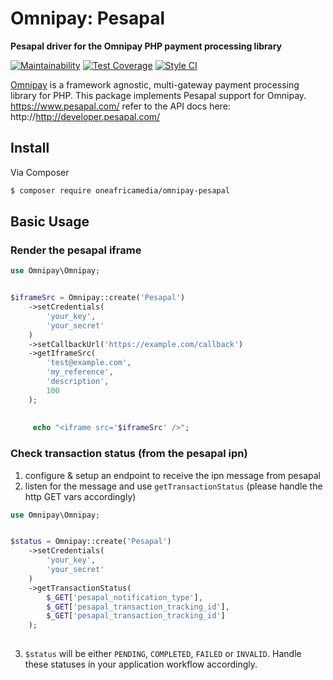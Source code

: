 # Omnipay: Pesapal

**Pesapal driver for the Omnipay PHP payment processing library**

[![Maintainability](https://api.codeclimate.com/v1/badges/0b7329e3c725e30c4344/maintainability)](https://codeclimate.com/github/lucidlogic/omnipay-pesapal/maintainability)
[![Test Coverage](https://api.codeclimate.com/v1/badges/0b7329e3c725e30c4344/test_coverage)](https://codeclimate.com/github/lucidlogic/omnipay-pesapal/test_coverage)
[![Style CI](https://styleci.io/repos/121246094/shield)](https://styleci.io/repos/121246094/shield)

[Omnipay](https://github.com/thephpleague/omnipay) is a framework agnostic, multi-gateway payment
processing library for PHP. This package implements Pesapal support for Omnipay. https://www.pesapal.com/
refer to the API docs here: http://http://developer.pesapal.com/
## Install

Via Composer

``` bash
$ composer require oneafricamedia/omnipay-pesapal
```

## Basic Usage

### Render the pesapal iframe

``` php
use Omnipay\Omnipay;


$iframeSrc = Omnipay::create('Pesapal')
    ->setCredentials(
        'your_key', 
        'your_secret'
    )
    ->setCallbackUrl('https://example.com/callback')
    ->getIframeSrc(
        'test@example.com',
        'my_reference',
        'description',
        100
    );
    
    
     echo "<iframe src='$iframeSrc' />";
```

### Check transaction status (from the pesapal ipn)

1) configure & setup an endpoint to receive the ipn message from pesapal
2) listen for the message and use `getTransactionStatus` (please handle the http GET vars accordingly)

``` php
use Omnipay\Omnipay;


$status = Omnipay::create('Pesapal')
    ->setCredentials(
        'your_key', 
        'your_secret'
    )
    ->getTransactionStatus(
        $_GET['pesapal_notification_type'],
        $_GET['pesapal_transaction_tracking_id'],
        $_GET['pesapal_transaction_tracking_id']
    );
    
```
3) `$status` will be either `PENDING`, `COMPLETED`, `FAILED` or `INVALID`. Handle these statuses in your application workflow accordingly.

